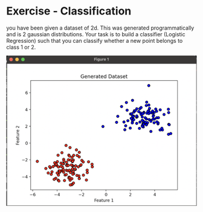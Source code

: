 # Exercise - Classification

you have been given a dataset of 2d.  This was generated programmatically and is 2 gaussian distributions.  Your task is to build a classifier (Logistic Regression) such that you can classify whether a new point belongs to class 1 or 2.

![2 class](../assets/dataset.png)
